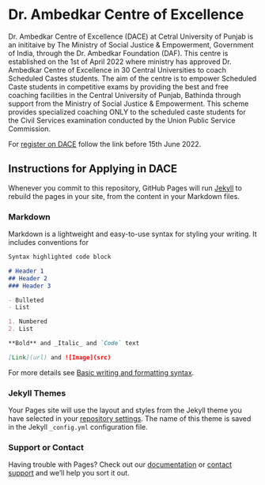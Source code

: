 # Dr. Ambedkar Centre of Excellence

Dr. Ambedkar Centre of Excellence (DACE) at Cetral University of Punjab is an inititaive by The Ministry of Social Justice & Empowerment, Government of India, through the Dr. Ambedkar Foundation (DAF).
This centre is established on the 1st of April 2022 where ministry has approved Dr. Ambedkar Centre of Excellence in 30 Central Universities to coach Scheduled Castes students. The aim of the centre is to empower Scheduled Caste students in competitive exams by providing the best and free coaching facilities in the Central University of Punjab, Bathinda through support from the Ministry of Social Justice & Empowerment. This scheme provides specialized coaching ONLY to the scheduled caste students for the Civil Services examination conducted by the Union Public Service Commission.

For [register on DACE](https://docs.google.com/forms/d/e/1FAIpQLScihrkqKkm_7aB5crmmGOuGH5rFOUNG1lq0ZdlS1Cq1Tv_ytg/viewform) follow the link before 15th June 2022.

## Instructions for Applying in DACE



Whenever you commit to this repository, GitHub Pages will run [Jekyll](https://jekyllrb.com/) to rebuild the pages in your site, from the content in your Markdown files.

### Markdown

Markdown is a lightweight and easy-to-use syntax for styling your writing. It includes conventions for

```markdown
Syntax highlighted code block

# Header 1
## Header 2
### Header 3

- Bulleted
- List

1. Numbered
2. List

**Bold** and _Italic_ and `Code` text

[Link](url) and ![Image](src)
```

For more details see [Basic writing and formatting syntax](https://docs.github.com/en/github/writing-on-github/getting-started-with-writing-and-formatting-on-github/basic-writing-and-formatting-syntax).

### Jekyll Themes

Your Pages site will use the layout and styles from the Jekyll theme you have selected in your [repository settings](https://github.com/theshubhamsingh/dace/settings/pages). The name of this theme is saved in the Jekyll `_config.yml` configuration file.

### Support or Contact

Having trouble with Pages? Check out our [documentation](https://docs.github.com/categories/github-pages-basics/) or [contact support](https://support.github.com/contact) and we’ll help you sort it out.

